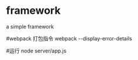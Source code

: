 # framework
a simple framework

#webpack 打包指令
webpack --display-error-details

#运行
node server/app.js